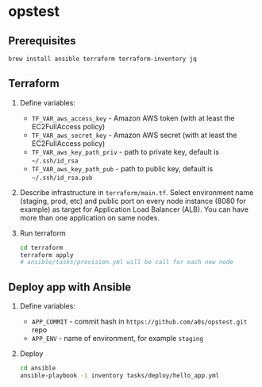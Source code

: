 # opstest

## Prerequisites

```bash
brew install ansible terraform terraform-inventory jq
```

## Terraform

1) Define variables:

    * `TF_VAR_aws_access_key` - Amazon AWS token (with at least the EC2FullAccess policy)
    * `TF_VAR_aws_secret_key` - Amazon AWS secret (with at least the EC2FullAccess policy)
    * `TF_VAR_aws_key_path_priv` - path to private key, default is `~/.ssh/id_rsa`
    * `TF_VAR_aws_key_path_pub` - path to public key, default is `~/.ssh/id_rsa.pub`

2) Describe infrastructure in `terraform/main.tf`. Select environment name (staging, prod, etc) and 
public port on every node instance (8080 for example) as target for Application Load Balancer (ALB).
You can have more than one application on same nodes.

3) Run terraform

    ```bash
    cd terraform
    terraform apply
    # ansible/tasks/provision.yml will be call for each new node
    ```
    
## Deploy app with Ansible

1) Define variables:
    
    * `APP_COMMIT` - commit hash in `https://github.com/a0s/opstest.git` repo
    * `APP_ENV` - name of environment, for example `staging`
    
2) Deploy

    ```bash
    cd ansible
    ansible-playbook -i inventory tasks/deploy/hello_app.yml
    ```
